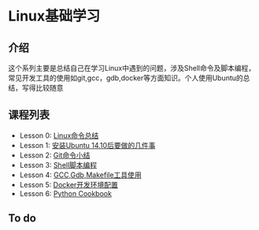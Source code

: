 # Linux基础学习

## 介绍
这个系列主要是总结自己在学习Linux中遇到的问题，涉及Shell命令及脚本编程，常见开发工具的使用如git,gcc，gdb,docker等方面知识。个人使用Ubuntu的总结，写得比较随意

## 课程列表
* Lesson 0: [Linux命令总结](https://github.com/charlesxiong/linux-lessons/blob/master/lesson0/0.0.md)
* Lesson 1: [安装Ubuntu 14.10后要做的几件事](https://github.com/charlesxiong/linux-lessons/blob/master/lesson1/1.0.md)
* Lesson 2: [Git命令小结](https://github.com/charlesxiong/linux-lessons/blob/master/lesson2/2.0.md)
* Lesson 3: [Shell脚本编程](https://github.com/charlesxiong/linux-lessons/blob/master/lesson3/3.0.md)
* Lesson 4: [GCC,Gdb,Makefile工具使用](https://github.com/charlesxiong/linux-lessons/blob/master/lesson4/4.0.md)
* Lesson 5: [Docker开发环境配置](https://github.com/charlesxiong/linux-lessons/blob/master/lesson5/5.0.md)
* Lesson 6: [Python Cookbook](https://github.com/charlesxiong/linux-lessons/blob/master/lesson6/6.0.md)



## To do
